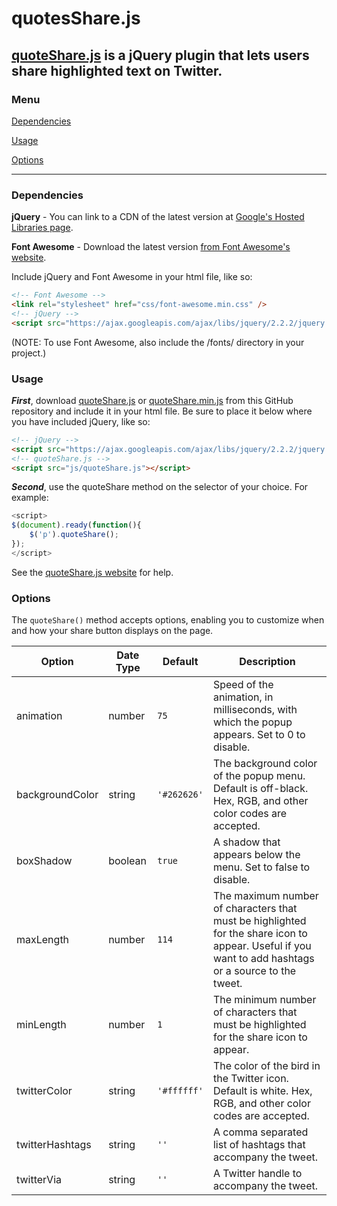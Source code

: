 # quotesShare.js

## <a href="http://harryjstevens.com/quotesharejs/">quoteShare.js</a> is a jQuery plugin that lets users share highlighted text on Twitter.

### Menu

<a href="https://github.com/HarryStevens/quoteShare#dependencies">Dependencies</a>

<a href="https://github.com/HarryStevens/quoteShare#usage">Usage</a>

<a href="https://github.com/HarryStevens/quoteShare#options">Options</a>

---

### Dependencies

**jQuery** - You can link to a CDN of the latest version at <a href="https://developers.google.com/speed/libraries/#jquery">Google's Hosted Libraries page</a>.

**Font Awesome** - Download the latest version <a href="https://fortawesome.github.io/Font-Awesome/">from Font Awesome's website</a>.

Include jQuery and Font Awesome in your html file, like so:

```html
<!-- Font Awesome -->
<link rel="stylesheet" href="css/font-awesome.min.css" /> 
<!-- jQuery -->
<script src="https://ajax.googleapis.com/ajax/libs/jquery/2.2.2/jquery.min.js"></script>
```

(NOTE: To use Font Awesome, also include the /fonts/ directory in your project.)

### Usage

***First***, download <a href="https://github.com/HarryStevens/quoteShare/blob/master/quoteShare.js">quoteShare.js</a> or <a href="https://github.com/HarryStevens/quoteShare/blob/master/quoteShare.min.js">quoteShare.min.js</a> from this GitHub repository and include it in your html file. Be sure to place it below where you have included jQuery, like so:

```html
<!-- jQuery -->
<script src="https://ajax.googleapis.com/ajax/libs/jquery/2.2.2/jquery.min.js"></script>
<!-- quoteShare.js -->
<script src="js/quoteShare.js"></script>
```

***Second***, use the quoteShare method on the selector of your choice. For example:

```javascript
<script>
$(document).ready(function(){
	$('p').quoteShare();
});
</script>
```

See the <a href="http://harryjstevens.com/quotesharejs">quoteShare.js website</a> for help.

### Options

The `quoteShare()` method accepts options, enabling you to customize when and how your share button displays on the page.

| Option        | Date Type     | Default  | Description |
| ------------- |-------------| ---|---|
| animation      | number | `75` | Speed of the animation, in milliseconds, with which the popup appears. Set to 0 to disable. |
| backgroundColor      | string | `'#262626'` | The background color of the popup menu. Default is off-black. Hex, RGB, and other color codes are accepted. |
| boxShadow | boolean      |  `true` | A shadow that appears below the menu. Set to false to disable. |
| maxLength      | number      |  `114` | The maximum number of characters that must be highlighted for the share icon to appear. Useful if you want to add hashtags or a source to the tweet. |
| minLength      | number      |  `1` | The minimum number of characters that must be highlighted for the share icon to appear. |
| twitterColor      | string | `'#ffffff'` | The color of the bird in the Twitter icon. Default is white. Hex, RGB, and other color codes are accepted. |
| twitterHashtags      | string | `''` | A comma separated list of hashtags that accompany the tweet. |
| twitterVia      | string | `''` | A Twitter handle to accompany the tweet. |




